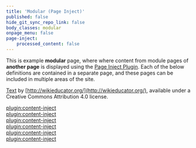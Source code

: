 ```yaml
---
title: 'Modular (Page Inject)'
published: false
hide_git_sync_repo_link: false
body_classes: modular
onpage_menu: false
page-inject:
    processed_content: false
---
```


This is example **modular** page, where where content from module pages of **another page** is displayed using the [Page Inject Plugin](https://github.com/getgrav/grav-plugin-page-inject).   Each of the below definitions are contained in a separate page, and these pages can be included in multiple areas of the site.

[Text](http://wikieducator.org/OER_Handbook/educator_version_one/Conclusion/Glossary) by [http://wikieducator.org/](http://wikieducator.org/), available under a Creative Commons Attribution 4.0 license.  

[plugin:content-inject](/modular-page/_cc-by)  
[plugin:content-inject](/modular-page/_cc-by-sa)  
[plugin:content-inject](/modular-page/_cc-by-nc)  
[plugin:content-inject](/modular-page/_cc-by-nc-nd)  
[plugin:content-inject](/modular-page/_cc-by-nc-sa)  
[plugin:content-inject](/modular-page/_cc-by-nd)  
